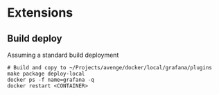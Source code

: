 # Extensions

## Build deploy
Assuming a standard build deployment

```shell
# Build and copy to ~/Projects/avenge/docker/local/grafana/plugins 
make package deploy-local
docker ps -f name=grafana -q
docker restart <CONTAINER>
```
